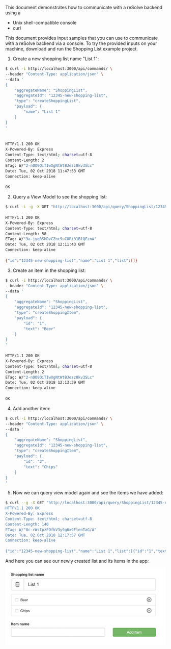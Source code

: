 This document demonstrates how to communicate with a reSolve backend using a 

- Unix shell-compatible console 
- curl


This document provides input samples that you can use to communicate with a reSolve backend via a console. To try the provided inputs on your machine, download and run the Shopping List example project.


1. Create a new shopping list name "List 1":

```sh
$ curl -i http://localhost:3000/api/commands/ \
--header "Content-Type: application/json" \
--data '
{
    "aggregateName": "ShoppingList",
    "aggregateId": "12345-new-shopping-list",
    "type": "createShoppingList",
    "payload": {
        "name": "List 1"
    }
}
'


HTTP/1.1 200 OK
X-Powered-By: Express
Content-Type: text/html; charset=utf-8
Content-Length: 2
ETag: W/"2-nOO9QiTIwXgNtWtBJezz8kv3SLc"
Date: Tue, 02 Oct 2018 11:47:53 GMT
Connection: keep-alive

OK
```

2. Query a View Model to see the shopping list:

```sh
$ curl -i -g -X GET "http://localhost:3000/api/query/ShoppingList/12345-new-shopping-list"

HTTP/1.1 200 OK
X-Powered-By: Express
Content-Type: text/html; charset=utf-8
Content-Length: 58
ETag: W/"3a-jyqRShDvCZnc9uCOPi31BlQFznA"
Date: Tue, 02 Oct 2018 12:11:43 GMT
Connection: keep-alive

{"id":"12345-new-shopping-list","name":"List 1","list":[]}
```

3. Create an item in the shopping list:

```sh
$ curl -i http://localhost:3000/api/commands/ \
--header "Content-Type: application/json" \
--data '
{
    "aggregateName": "ShoppingList",
    "aggregateId": "12345-new-shopping-list",
    "type": "createShoppingItem",
    "payload": {
        "id": "1",
        "text": "Beer"
    }
}
'

HTTP/1.1 200 OK
X-Powered-By: Express
Content-Type: text/html; charset=utf-8
Content-Length: 2
ETag: W/"2-nOO9QiTIwXgNtWtBJezz8kv3SLc"
Date: Tue, 02 Oct 2018 12:13:39 GMT
Connection: keep-alive

OK
```

4. Add another item:
```sh
$ curl -i http://localhost:3000/api/commands/ \
--header "Content-Type: application/json" \
--data '
{
    "aggregateName": "ShoppingList",
    "aggregateId": "12345-new-shopping-list",
    "type": "createShoppingItem",
    "payload": {
        "id": "2",
        "text": "Chips"
    }
}
'
```

5. Now we can query view model again and see the items we have added:
```sh
$ curl --g -X GET "http://localhost:3000/api/query/ShoppingList/12345-new-shopping-list" '
HTTP/1.1 200 OK
X-Powered-By: Express
Content-Type: text/html; charset=utf-8
Content-Length: 140
ETag: W/"8c-rWsIpzFOfkV3y9g6x9FlenTaG/A"
Date: Tue, 02 Oct 2018 12:17:57 GMT
Connection: keep-alive

{"id":"12345-new-shopping-list","name":"List 1","list":[{"id":"1","text":"Beer","checked":false},{"id":"2","text":"Chips","checked":false}]}
```

And here you can see our newly created list and its items in the app:

![List1-items](list1-items.png)
